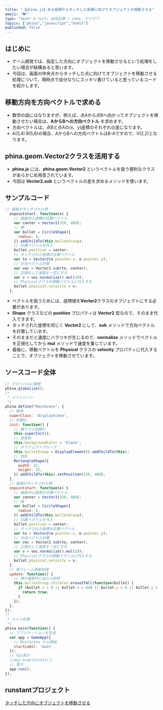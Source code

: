 ```yaml
---
title: "【phina.js】ある座標からタッチした座標に向けてオブジェクトを移動させる"
emoji: "🐦"
type: "tech" # tech: 技術記事 / idea: アイデア
topics: ["phina","javascript","html5"]
published: false
---
```


## はじめに
* ゲーム開発では、指定した方向にオブジェクトを移動させるという処理をしたい場合が結構あると思います。
* 今回は、画面の中央点からタッチした点に向けてオブジェクトを移動させる処理について、現時点で自分なりにスッキリ書けていると思っているコードを紹介します。

## 移動方向を方向ベクトルで求める
* 数学の話にはなりますが、例えば、点Aから点Bへ向かってオブジェクトを移動させたい場合は、**AからBへの方向ベクトル** を求めます。
* 方向ベクトルは、点Bと点Aの(x、y)座標のそれぞれの差になります。
* A(3,4) B(5,6)の場合、AからBへの方向ベクトルはB-Aですので、V(2,2)となります。

## phina.geom.Vector2クラスを活用する
* **phina.js** には、**phina.geom.Vector2** というベクトルを扱う便利なクラスがあらかじめ用意されています。
* 今回は **Vector2.sub** というベクトルの差を求めるメソッドを使います。

## サンプルコード
```javascript
// 画面がタッチされた時
  onpointstart: function(e) {
    // 画面中心座標の位置ベクトル
    var center = Vector2(320, 480);
    // 弾
    var bullet = CircleShape({
      radius: 8,
    }).addChildTo(this.bulletGroup);
    // 位置ベクトルを代入
    bullet.position = center;
    // タッチされた座標の位置ベクトル
    var to = Vector2(e.pointer.x, e.pointer.y);
    // 方向ベクトル計算
    var vec = Vector2.sub(to, center);
    // 正規化して速度を一定にする
    var v = vec.normalize().mul(10);
    // Physicalクラスの移動ベクトルに代入する
    bullet.physical.velocity = v;
  },

```

* ベクトルを扱うためには、座標値を**Vector2**クラスのオブジェクトにする必要があります。
* **Shape** クラスなどの **position** プロパティは **Vector2** 型なので、そのまま代入できます。
* タッチされた座標を同じく **Vector2** にして、**sub** メソッドで方向ベクトルを計算しています。
* そのままだと速度にバラツキが生じるので、**normalize** メソッドでベクトルを正規化してから **mul** メソッドで速度を乗じています。
* 最後に、移動ベクトルを **Physical** クラスの **velocity** プロパティに代入することで、オブジェクトを移動させています。

## ソースコード全体
```javascript
// グローバルに展開
phina.globalize();
/*
 * メインシーン
 */
phina.define("MainScene", {
  // 継承
  superClass: 'DisplayScene',
  // 初期化
  init: function() {
    // 親クラス初期化
    this.superInit();
    // 背景色
    this.backgroundColor = 'black';
    // オブジェクトグループ
    this.bulletGroup = DisplayElement().addChildTo(this);
    // 矩形
    RectangleShape({
      width: 32,
      height: 32,
    }).addChildTo(this).setPosition(320, 480);
  },
  // 画面がタッチされた時
  onpointstart: function(e) {
    // 画面中心座標の位置ベクトル
    var center = Vector2(320, 480);
    // 弾
    var bullet = CircleShape({
      radius: 8,
    }).addChildTo(this.bulletGroup);
    // 位置ベクトルを代入
    bullet.position = center;
    // タッチされた座標の位置ベクトル
    var to = Vector2(e.pointer.x, e.pointer.y);
    // 方向ベクトル計算
    var vec = Vector2.sub(to, center);
    // 正規化して速度を一定にする
    var v = vec.normalize().mul(10);
    // Physicalクラスの移動ベクトルに代入する
    bullet.physical.velocity = v;
  },
  // 毎フレーム更新処理
  update: function() {
    // 弾が画面外に出たら削除
    this.bulletGroup.children.eraseIfAll(function(bullet) {
      if (bullet.x < 0 || bullet.x > 640 || bullet.y < 0 || bullet.y > 960) {
        return true;
      }
    });
  },
});
/*
 * メイン処理
 */
phina.main(function() {
  // アプリケーションを生成
  var app = GameApp({
    // MainScene から開始
    startLabel: 'main',
  });
  // fps表示
  //app.enableStats();
  // 実行
  app.run();
});
```

## runstantプロジェクト
[タッチした方向にオブジェクトを移動させる](https://runstant.com/alkn203/projects/6b5734ab)
